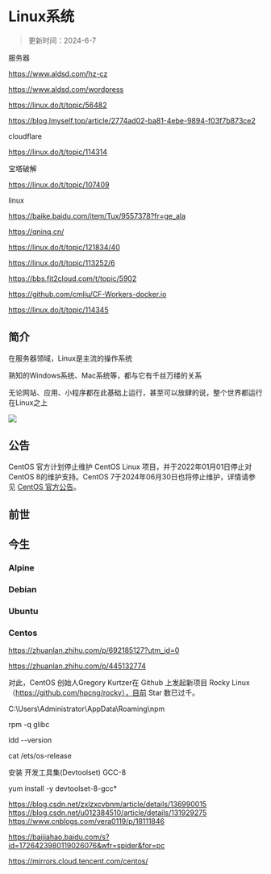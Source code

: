 # Linux系统

> 更新时间：2024-6-7


服务器


https://www.aldsd.com/hz-cz

https://www.aldsd.com/wordpress

https://linux.do/t/topic/56482

https://blog.lmyself.top/article/2774ad02-ba81-4ebe-9894-f03f7b873ce2

cloudflare

https://linux.do/t/topic/114314



宝塔破解

https://linux.do/t/topic/107409

linux

https://baike.baidu.com/item/Tux/9557378?fr=ge_ala



https://qninq.cn/

https://linux.do/t/topic/121834/40

https://linux.do/t/topic/113252/6


https://bbs.fit2cloud.com/t/topic/5902

https://github.com/cmliu/CF-Workers-docker.io

https://linux.do/t/topic/114345


## 简介

在服务器领域，Linux是主流的操作系统

熟知的Windows系统、Mac系统等，都与它有千丝万缕的关系

无论网站、应用、小程序都在此基础上运行，甚至可以放肆的说，整个世界都运行在Linux之上

![](/linux/linux.png)


## 公告

CentOS 官方计划停止维护 CentOS Linux 项目，并于2022年01月01日停止对 CentOS 8的维护支持。CentOS 7于2024年06月30日也将停止维护，详情请参见 [CentOS 官方公告](https://blog.centos.org/2020/12/future-is-centos-stream/)。

## 前世



## 今生


### Alpine

### Debian

### Ubuntu

### Centos


https://zhuanlan.zhihu.com/p/692185127?utm_id=0


https://zhuanlan.zhihu.com/p/445132774

对此，CentOS 创始人Gregory Kurtzer在 Github 上发起新项目 Rocky Linux（https://github.com/hpcng/rocky），目前 Star 数已过千。





C:\Users\Administrator\AppData\Roaming\npm



rpm -q glibc


ldd --version


cat /ets/os-release


安装 开发工具集(Devtoolset) GCC-8

yum install -y devtoolset-8-gcc*

https://blog.csdn.net/zxlzxcvbnm/article/details/136990015
https://blog.csdn.net/u012384510/article/details/131929275
https://www.cnblogs.com/vera0119/p/18111846


https://baijiahao.baidu.com/s?id=1726423980119026076&wfr=spider&for=pc


https://mirrors.cloud.tencent.com/centos/